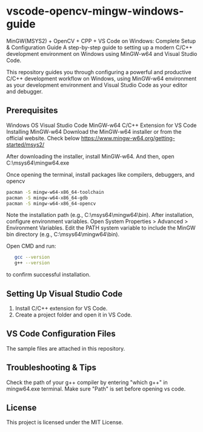 # vscode-opencv-mingw-windows-guide
MinGW(MSYS2) + OpenCV + CPP + VS Code on Windows: Complete Setup & Configuration Guide
A step-by-step guide to setting up a modern C/C++ development environment on Windows using MinGW-w64 and Visual Studio Code.

This repository guides you through configuring a powerful and productive C/C++ development workflow on Windows, using MinGW-w64 environment as your development environment and Visual Studio Code as your editor and debugger.

## Prerequisites
Windows OS
Visual Studio Code
MinGW-w64
C/C++ Extension for VS Code
Installing MinGW-w64
Download the MinGW-w64 installer or from the official website.
Check below
https://www.mingw-w64.org/getting-started/msys2/

After downloading the installer, install MinGW-w64.
And then, open C:\msys64\mingw64.exe

Once opening the terminal, install packages like compilers, debuggers, and opencv 

```bash
pacman -S mingw-w64-x86_64-toolchain
pacman -S mingw-w64-x86_64-gdb
pacman -S mingw-w64-x86_64-opencv
```

Note the installation path (e.g., C:\msys64\mingw64\bin).
After installation, configure environment variables.
Open System Properties > Advanced > Environment Variables.
Edit the PATH system variable to include the MinGW bin directory (e.g., C:\msys64\mingw64\bin).


Open CMD and run:
```bash
   gcc --version
   g++ --version
```
to confirm successful installation.


## Setting Up Visual Studio Code
1. Install C/C++ extension for VS Code.
2. Create a project folder and open it in VS Code.

## VS Code Configuration Files
The sample files are attached in this repository.


## Troubleshooting & Tips
Check the path of your g++ compiler by entering "which g++" in mingw64.exe terminal.
Make sure "Path" is set before opening vs code.


## License
This project is licensed under the MIT License.
